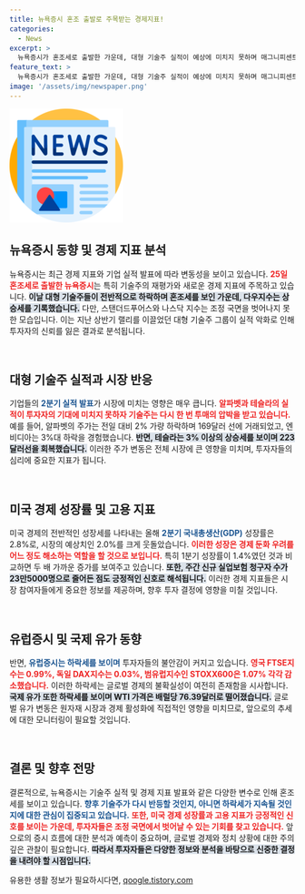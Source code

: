 ```yaml
---
title: 뉴욕증시 혼조 출발로 주목받는 경제지표!
categories:
  - News
excerpt: >
  뉴욕증시가 혼조세로 출발한 가운데, 대형 기술주 실적이 예상에 미치지 못하며 매그니피센트7 주가가 동반 하락했습니다. 그러나 미국 GDP 성장률이 시장 기대치를 웃돌며 경기 둔화 우려를 덜어주었습니다. 클릭해 더 알아보세요!
feature_text: >
  뉴욕증시가 혼조세로 출발한 가운데, 대형 기술주 실적이 예상에 미치지 못하며 매그니피센트7 주가가 동반 하락했습니다. 그러나 미국 GDP 성장률이 시장 기대치를 웃돌며 경기 둔화 우려를 덜어주었습니다. 클릭해 더 알아보세요!
image: '/assets/img/newspaper.png'
---
```


<p><img src="/assets/img/newspaper.png" alt="kimp 속보" /></p>

<h2 data-ke-size="size26">뉴욕증시 동향 및 경제 지표 분석</h2>

<p data-ke-size="size16">뉴욕증시는 최근 경제 지표와 기업 실적 발표에 따라 변동성을 보이고 있습니다. <b><span style="color: #ee2323;">25일 혼조세로 출발한 뉴욕증시</span></b>는 특히 기술주의 재평가와 새로운 경제 지표에 주목하고 있습니다. <b><span style="background-color: #21538527;">이날 대형 기술주들이 전반적으로 하락하며 혼조세를 보인 가운데, 다우지수는 상승세를 기록했습니다.</span></b> 다만, 스탠더드푸어스와 나스닥 지수는 조정 국면을 벗어나지 못한 모습입니다. 이는 지난 상반기 랠리를 이끌었던 대형 기술주 그룹이 실적 악화로 인해 투자자의 신뢰를 잃은 결과로 분석됩니다. </p>

<p data-ke-size="size16">&nbsp;</p>

<h2 data-ke-size="size26">대형 기술주 실적과 시장 반응</h2>

<p data-ke-size="size16">기업들의 <b><span style="color: #1a5490;">2분기 실적 발표</span></b>가 시장에 미치는 영향은 매우 큽니다. <b><span style="color: #ee2323;">알파벳과 테슬라의 실적이 투자자의 기대에 미치지 못하자 기술주는 다시 한 번 투매의 압박을 받고 있습니다.</span></b> 예를 들어, 알파벳의 주가는 전일 대비 2% 가량 하락하며 169달러 선에 거래되었고, 엔비디아는 3%대 하락을 경험했습니다. <b><span style="background-color: #21538527;">반면, 테슬라는 3% 이상의 상승세를 보이며 223달러선을 회복했습니다.</span></b> 이러한 주가 변동은 전체 시장에 큰 영향을 미치며, 투자자들의 심리에 중요한 지표가 됩니다.</p>

<p data-ke-size="size16">&nbsp;</p>

<h2 data-ke-size="size26">미국 경제 성장률 및 고용 지표</h2>

<p data-ke-size="size16">미국 경제의 전반적인 성장세를 나타내는 올해 <b><span style="color: #1a5490;">2분기 국내총생산(GDP)</span></b> 성장률은 2.8%로, 시장의 예상치인 2.0%를 크게 웃돌았습니다. <b><span style="color: #ee2323;">이러한 성장은 경제 둔화 우려를 어느 정도 해소하는 역할을 할 것으로 보입니다.</span></b> 특히 1분기 성장률이 1.4%였던 것과 비교하면 두 배 가까운 증가를 보여주고 있습니다. <b><span style="background-color: #21538527;">또한, 주간 신규 실업보험 청구자 수가 23만5000명으로 줄어든 점도 긍정적인 신호로 해석됩니다.</span></b> 이러한 경제 지표들은 시장 참여자들에게 중요한 정보를 제공하며, 향후 투자 결정에 영향을 미칠 것입니다.</p>

<p data-ke-size="size16">&nbsp;</p>

<h2 data-ke-size="size26">유럽증시 및 국제 유가 동향</h2>

<p data-ke-size="size16">반면, <b><span style="color: #1a5490;">유럽증시는 하락세를 보이며</span></b> 투자자들의 불안감이 커지고 있습니다. <b><span style="color: #ee2323;">영국 FTSE지수는 0.99%, 독일 DAX지수는 0.03%, 범유럽지수인 STOXX600은 1.07% 각각 감소했습니다.</span></b> 이러한 하락세는 글로벌 경제의 불확실성이 여전히 존재함을 시사합니다. <b><span style="background-color: #21538527;">국제 유가 또한 하락세를 보이며 WTI 가격은 배럴당 76.39달러로 떨어졌습니다.</span></b> 글로벌 유가 변동은 원자재 시장과 경제 활성화에 직접적인 영향을 미치므로, 앞으로의 추세에 대한 모니터링이 필요할 것입니다.</p>

<p data-ke-size="size16">&nbsp;</p>

<h2 data-ke-size="size26">결론 및 향후 전망</h2>

<p data-ke-size="size16">결론적으로, 뉴욕증시는 기술주 실적 및 경제 지표 발표와 같은 다양한 변수로 인해 혼조세를 보이고 있습니다. <b><span style="color: #1a5490;">향후 기술주가 다시 반등할 것인지, 아니면 하락세가 지속될 것인지에 대한 관심이 집중되고 있습니다.</span></b> <b><span style="color: #ee2323;">또한, 미국 경제 성장률과 고용 지표가 긍정적인 신호를 보이는 가운데, 투자자들은 조정 국면에서 벗어날 수 있는 기회를 찾고 있습니다.</span></b> 앞으로의 증시 흐름에 대한 분석과 예측이 중요하며, 글로벌 경제와 정치 상황에 대한 주의 깊은 관찰이 필요합니다. <b><span style="background-color: #21538527;">따라서 투자자들은 다양한 정보와 분석을 바탕으로 신중한 결정을 내려야 할 시점입니다.</span></b></p>
유용한 생활 정보가 필요하시다면, <a href="https://qoogle.tistory.com" rel="dofollow">qoogle.tistory.com</a>


